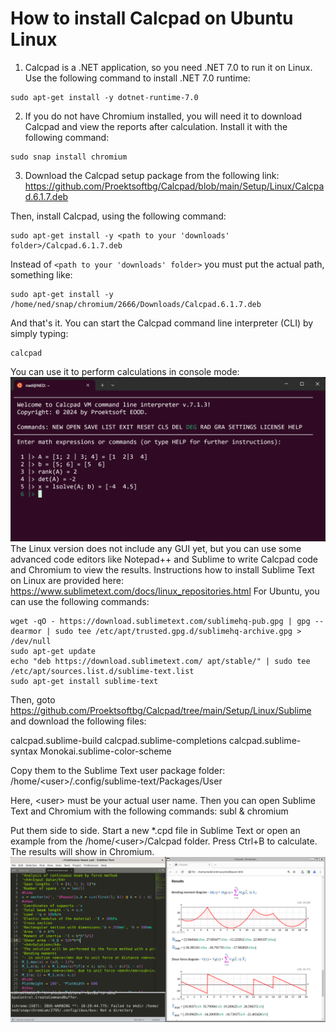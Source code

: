# How to install Calcpad on Ubuntu Linux

1. Calcpad is a .NET application, so you need .NET 7.0 to run it on Linux.
Use the following command to install .NET 7.0 runtime:
```
sudo apt-get install -y dotnet-runtime-7.0
```
2. If you do not have Chromium installed, you will need it to download Calcpad and view the reports after calculation. Install it with the following command:
```
sudo snap install chromium
```
3. Download the Calcpad setup package from the following link:
https://github.com/Proektsoftbg/Calcpad/blob/main/Setup/Linux/Calcpad.6.1.7.deb

Then, install Calcpad, using the following command:
```
sudo apt-get install -y <path to your 'downloads' folder>/Calcpad.6.1.7.deb
```
Instead of `<path to your 'downloads' folder>` you must put the actual path, something like:
```
sudo apt-get install -y /home/ned/snap/chromium/2666/Downloads/Calcpad.6.1.7.deb
```
And that's it. You can start the Calcpad command line interpreter (CLI) by simply typing:
```
calcpad
```
You can use it to perform calculations in console mode:
![Cli](https://github.com/Proektsoftbg/Calcpad/blob/main/Setup/Linux/Images/Cli.png)
The Linux version does not include any GUI yet, but you can use some advanced code editors like Notepad++ and Sublime to write Calcpad code and Chromium to view the results.
Instructions how to install Sublime Text on Linux are provided here:
https://www.sublimetext.com/docs/linux_repositories.html
For Ubuntu, you can use the following commands:
```
wget -qO - https://download.sublimetext.com/sublimehq-pub.gpg | gpg --dearmor | sudo tee /etc/apt/trusted.gpg.d/sublimehq-archive.gpg > /dev/null
sudo apt-get update
echo "deb https://download.sublimetext.com/ apt/stable/" | sudo tee /etc/apt/sources.list.d/sublime-text.list
sudo apt-get install sublime-text
```
Then, goto https://github.com/Proektsoftbg/Calcpad/tree/main/Setup/Linux/Sublime and download the following files:

calcpad.sublime-build
calcpad.sublime-completions
calcpad.sublime-syntax
Monokai.sublime-color-scheme

Copy them to the Sublime Text user package folder:
/home/&lt;user&gt;/.config/sublime-text/Packages/User

Here, &lt;user&gt; must be your actual user name.
Then you can open Sublime Text and Chromium with the following commands:
subl &
chromium

Put them side to side. Start a new *.cpd file in Sublime Text or open an example from the /home/&lt;user&gt;/Calcpad folder.
Press Ctrl+B to calculate. The results will show in Chromium.
![Sublime+Chromium](https://github.com/Proektsoftbg/Calcpad/blob/main/Setup/Linux/Images/Sublime+Chromium.png)
